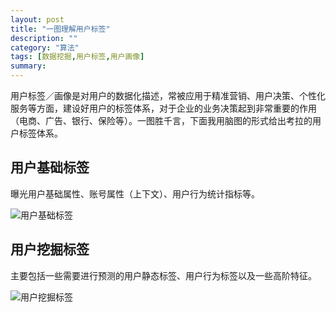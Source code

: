 ```yaml
---
layout: post
title: "一图理解用户标签"
description: ""
category: "算法"
tags: [数据挖掘,用户标签,用户画像]
summary:
---
```


用户标签／画像是对用户的数据化描述，常被应用于精准营销、用户决策、个性化服务等方面，建设好用户的标签体系，对于企业的业务决策起到非常重要的作用（电商、广告、银行、保险等）。一图胜千言，下面我用脑图的形式给出考拉的用户标签体系。

## 用户基础标签

曝光用户基础属性、账号属性（上下文）、用户行为统计指标等。

![用户基础标签](https://raw.githubusercontent.com/mioopoi/Images/master/2018-09-02-user-persona-mining/user-label-base.png)

## 用户挖掘标签

主要包括一些需要进行预测的用户静态标签、用户行为标签以及一些高阶特征。

![用户挖掘标签](https://raw.githubusercontent.com/mioopoi/Images/master/2018-09-02-user-persona-mining/user-label-mining.png)

